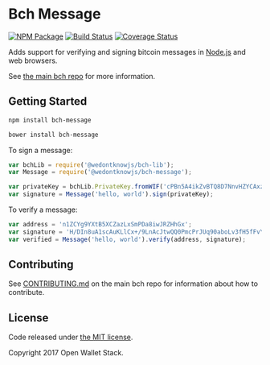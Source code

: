 Bch Message
=======

[![NPM Package](https://img.shields.io/npm/v/bch-message.svg?style=flat-square)](https://www.npmjs.org/package/bch-message)
[![Build Status](https://img.shields.io/travis/owstack/bch-message.svg?branch=master&style=flat-square)](https://travis-ci.org/owstack/bch-message)
[![Coverage Status](https://img.shields.io/coveralls/owstack/bch-message.svg?style=flat-square)](https://coveralls.io/r/owstack/bch-message?branch=master)

Adds support for verifying and signing bitcoin messages in [Node.js](http://nodejs.org/) and web browsers.

See [the main bch repo](https://github.com/owstack/bch) for more information.

## Getting Started

```sh
npm install bch-message
```

```sh
bower install bch-message
```

To sign a message:

```javascript
var bchLib = require('@wedontknowjs/bch-lib');
var Message = require('@wedontknowjs/bch-message');

var privateKey = bchLib.PrivateKey.fromWIF('cPBn5A4ikZvBTQ8D7NnvHZYCAxzDZ5Z2TSGW2LkyPiLxqYaJPBW4');
var signature = Message('hello, world').sign(privateKey);
```

To verify a message:

```javascript
var address = 'n1ZCYg9YXtB5XCZazLxSmPDa8iwJRZHhGx';
var signature = 'H/DIn8uA1scAuKLlCx+/9LnAcJtwQQ0PmcPrJUq90aboLv3fH5fFvY+vmbfOSFEtGarznYli6ShPr9RXwY9UrIY=';
var verified = Message('hello, world').verify(address, signature);
```

## Contributing

See [CONTRIBUTING.md](https://github.com/owstack/bch/blob/master/CONTRIBUTING.md) on the main bch repo for information about how to contribute.

## License

Code released under [the MIT license](https://github.com/owstack/bch/blob/master/LICENSE).

Copyright 2017 Open Wallet Stack.

